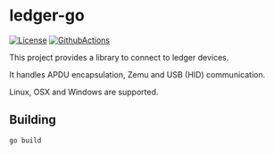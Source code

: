 # ledger-go

[![License](https://img.shields.io/badge/License-Apache%202.0-blue.svg)](https://opensource.org/licenses/Apache-2.0)
[![GithubActions](https://github.com/zondax/ledger-go/actions/workflows/main.yml/badge.svg)](https://github.com/Zondax/ledger-go/blob/main/.github/workflows/main.yml)

This project provides a library to connect to ledger devices.

It handles APDU encapsulation, Zemu and USB (HID) communication.

Linux, OSX and Windows are supported.

## Building
```bash
go build
```
